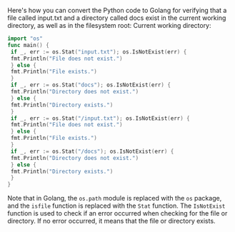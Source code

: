 Here's how you can convert the Python code to Golang for verifying that a file called input.txt and a directory called docs exist in the current working directory, as well as in the filesystem root:
Current working directory:
```go
import "os"
func main() {
 if _, err := os.Stat("input.txt"); os.IsNotExist(err) {
 fmt.Println("File does not exist.")
 } else {
 fmt.Println("File exists.")
 }
 if _, err := os.Stat("docs"); os.IsNotExist(err) {
 fmt.Println("Directory does not exist.")
 } else {
 fmt.Println("Directory exists.")
 }
 if _, err := os.Stat("/input.txt"); os.IsNotExist(err) {
 fmt.Println("File does not exist.")
 } else {
 fmt.Println("File exists.")
 }
 if _, err := os.Stat("/docs"); os.IsNotExist(err) {
 fmt.Println("Directory does not exist.")
 } else {
 fmt.Println("Directory exists.")
 }
}
```
Note that in Golang, the `os.path` module is replaced with the `os` package, and the `isfile` function is replaced with the `Stat` function. The `IsNotExist` function is used to check if an error occurred when checking for the file or directory. If no error occurred, it means that the file or directory exists.

